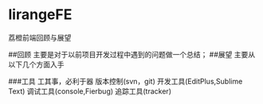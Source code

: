 lirangeFE
=========

荔橙前端回顾与展望

##回顾
主要是对于以前项目开发过程中遇到的问题做一个总结；
##展望
主要从以下几个方面入手

###工具
工其事，必利于器
版本控制(svn，git)
开发工具(EditPlus,Sublime Text)
调试工具(console,Fierbug)
追踪工具(tracker)
###